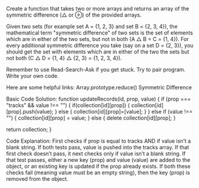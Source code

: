 Create a function that takes two or more arrays and returns an array of the symmetric difference (△ or ⊕) of the provided arrays.

Given two sets (for example set A = {1, 2, 3} and set B = {2, 3, 4}), the mathematical term "symmetric difference" of two sets is the set of elements which are in either of the two sets, but not in both (A △ B = C = {1, 4}). For every additional symmetric difference you take (say on a set D = {2, 3}), you should get the set with elements which are in either of the two the sets but not both (C △ D = {1, 4} △ {2, 3} = {1, 2, 3, 4}).

Remember to use Read-Search-Ask if you get stuck. Try to pair program. Write your own code.

Here are some helpful links:
    Array.prototype.reduce()
    Symmetric Difference


Basic Code Solution:
function updateRecords(id, prop, value) {
  if (prop === "tracks" && value !== "") {
   if(collection[id][prop]) {
    collection[id][prop].push(value);
   }
   else {
    collection[id][prop]=[value];
   }
  } else if (value !== "") {
    collection[id][prop] = value;
  } else {
    delete collection[id][prop];
  }

  return collection;
}

Code Explanation:
    First checks if prop is equal to tracks AND if value isn’t a blank string. If both tests pass, value is pushed into the tracks array.
    If that first check doesn’t pass, it next checks only if value isn’t a blank string. If that test passes, either a new key (prop) and value (value) are added to the object, or an existing key is updated if the prop already exists.
    If both these checks fail (meaning value must be an empty string), then the key (prop) is removed from the object.

